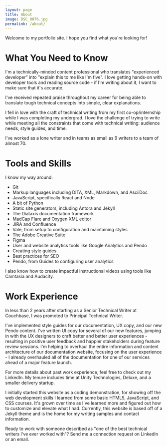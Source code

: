 ```yaml
---
layout: page
title: About
image: DSC_0076.jpg
permalink: /about/
---
```


Welcome to my portfolio site. I hope you find what you're looking for! 

# What You Need to Know

I'm a technically-minded content professional who translates "experienced developer" into "explain this to me like I'm five". I love getting hands-on with developer tools and reading source code - if I'm writing about it, I want to make sure that it's accurate.

I've received repeated praise throughout my career for being able to translate tough technical concepts into simple, clear explanations. 

I fell in love with the craft of technical writing from my first co-op/internship while I was completing my undergrad. I love the challenge of trying to write while meeting all the constraints that come with technical writing: audience needs, style guides, and time. 

I've worked as a lone writer and in teams as small as 9 writers to a team of almost 70. 

# Tools and Skills

I know my way around: 

* Git
* Markup languages including DITA, XML, Markdown, and AsciiDoc
* JavaScript, specifically React and Node
* A bit of Python 
* Static site generators, including Antora and Jekyll 
* The Diataxis documentation framework
* MadCap Flare and Oxygen XML editor
* JIRA and Confluence
* Vale, from setup to configuration and maintaining styles
* The Adobe Creative Suite
* Figma 
* User and website analytics tools like Google Analytics and Pendo
* Creating style guides
* Best practices for SEO 
* Pendo, from Guides to configuring user analytics

I also know how to create impactful instructional videos using tools like Camtasia and Audacity. 

# Work Experience

In less than 2 years after starting as a Senior Technical Writer at Couchbase, I was promoted to Principal Technical Writer. 

I've implemented style guides for our documentation, UX copy, and our new Pendo content. I've written UI copy for several of our new features, jumping in with the UX designers to craft better and better user experiences - resulting in positive user feedback and happier stakeholders during feature review sessions. I'm helping to overhaul the entire information and content architecture of our documentation website, focusing on the user experience - I already overhauled all of the documentation for one of our services ahead of a major feature launch. 

For more details about past work experience, feel free to check out my LinkedIn. My tenure includes time at Unity Technologies, Deluxe, and a smaller delivery startup. 

I initially started this website as a coding demonstration, for showing off the web development skills I learned from some basic HTML5, JavaScript, and CSS courses. It's grown over time as I've learned more and figured out how to customize and elevate what I had. Currently, this website is based off of a Jekyll theme and is the home for my writing samples and contact information.

Ready to work with someone described as "one of the best technical writers I've ever worked with"? Send me a connection request on LinkedIn or an email. 
